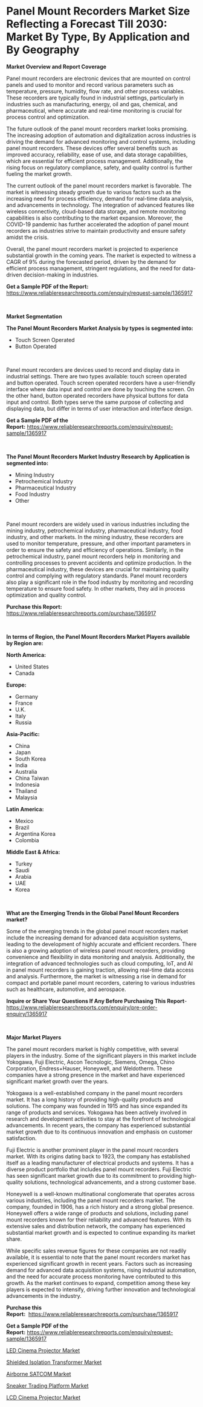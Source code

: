 <p><h1>Panel Mount Recorders Market Size Reflecting a Forecast Till 2030: Market By Type, By Application and By Geography</h1></p><p><strong>Market Overview and Report Coverage</strong></p>
<p><p>Panel mount recorders are electronic devices that are mounted on control panels and used to monitor and record various parameters such as temperature, pressure, humidity, flow rate, and other process variables. These recorders are typically found in industrial settings, particularly in industries such as manufacturing, energy, oil and gas, chemical, and pharmaceutical, where accurate and real-time monitoring is crucial for process control and optimization.</p><p>The future outlook of the panel mount recorders market looks promising. The increasing adoption of automation and digitalization across industries is driving the demand for advanced monitoring and control systems, including panel mount recorders. These devices offer several benefits such as improved accuracy, reliability, ease of use, and data storage capabilities, which are essential for efficient process management. Additionally, the rising focus on regulatory compliance, safety, and quality control is further fueling the market growth.</p><p>The current outlook of the panel mount recorders market is favorable. The market is witnessing steady growth due to various factors such as the increasing need for process efficiency, demand for real-time data analysis, and advancements in technology. The integration of advanced features like wireless connectivity, cloud-based data storage, and remote monitoring capabilities is also contributing to the market expansion. Moreover, the COVID-19 pandemic has further accelerated the adoption of panel mount recorders as industries strive to maintain productivity and ensure safety amidst the crisis.</p><p>Overall, the panel mount recorders market is projected to experience substantial growth in the coming years. The market is expected to witness a CAGR of 9% during the forecasted period, driven by the demand for efficient process management, stringent regulations, and the need for data-driven decision-making in industries.</p></p>
<p><strong>Get a Sample PDF of the Report:</strong> <a href="https://www.reliableresearchreports.com/enquiry/request-sample/1365917">https://www.reliableresearchreports.com/enquiry/request-sample/1365917</a></p>
<p>&nbsp;</p>
<p><strong>Market Segmentation</strong></p>
<p><strong>The Panel Mount Recorders Market Analysis by types is segmented into:</strong></p>
<p><ul><li>Touch Screen Operated</li><li>Button Operated</li></ul></p>
<p>&nbsp;</p>
<p><p>Panel mount recorders are devices used to record and display data in industrial settings. There are two types available: touch screen operated and button operated. Touch screen operated recorders have a user-friendly interface where data input and control are done by touching the screen. On the other hand, button operated recorders have physical buttons for data input and control. Both types serve the same purpose of collecting and displaying data, but differ in terms of user interaction and interface design.</p></p>
<p><strong>Get a Sample PDF of the Report:</strong>&nbsp;<a href="https://www.reliableresearchreports.com/enquiry/request-sample/1365917">https://www.reliableresearchreports.com/enquiry/request-sample/1365917</a></p>
<p>&nbsp;</p>
<p><strong>The Panel Mount Recorders Market Industry Research by Application is segmented into:</strong></p>
<p><ul><li>Mining Industry</li><li>Petrochemical Industry</li><li>Pharmaceutical Industry</li><li>Food Industry</li><li>Other</li></ul></p>
<p>&nbsp;</p>
<p><p>Panel mount recorders are widely used in various industries including the mining industry, petrochemical industry, pharmaceutical industry, food industry, and other markets. In the mining industry, these recorders are used to monitor temperature, pressure, and other important parameters in order to ensure the safety and efficiency of operations. Similarly, in the petrochemical industry, panel mount recorders help in monitoring and controlling processes to prevent accidents and optimize production. In the pharmaceutical industry, these devices are crucial for maintaining quality control and complying with regulatory standards. Panel mount recorders also play a significant role in the food industry by monitoring and recording temperature to ensure food safety. In other markets, they aid in process optimization and quality control.</p></p>
<p><strong>Purchase this Report:</strong>&nbsp; <a href="https://www.reliableresearchreports.com/purchase/1365917">https://www.reliableresearchreports.com/purchase/1365917</a></p>
<p>&nbsp;</p>
<p><strong>In terms of Region, the Panel Mount Recorders Market Players available by Region are:</strong></p>
<p>
    <p> <strong> North America: </strong>
        <ul>
            <li>United States</li>
            <li>Canada</li>
        </ul>
        </p> 
    <p> <strong> Europe: </strong>
        <ul>
            <li>Germany</li>
            <li>France</li>
            <li>U.K.</li>
            <li>Italy</li>
            <li>Russia</li>
        </ul>
        </p> 
    <p> <strong> Asia-Pacific: </strong>
        <ul>
            <li>China</li>
            <li>Japan</li>
            <li>South Korea</li>
            <li>India</li>
            <li>Australia</li>
            <li>China Taiwan</li>
            <li>Indonesia</li>
            <li>Thailand</li>
            <li>Malaysia</li>
        </ul>
        </p> 
    <p> <strong> Latin America: </strong>
        <ul>
            <li>Mexico</li>
            <li>Brazil</li>
            <li>Argentina Korea</li>
            <li>Colombia</li>
        </ul>
        </p> 
    <p> <strong> Middle East & Africa: </strong>
        <ul>
            <li>Turkey</li>
            <li>Saudi</li>
            <li>Arabia</li>
            <li>UAE</li>
            <li>Korea</li>
        </ul>
    </p>
    </p>
<p>&nbsp;</p>
<p><strong>What are the Emerging Trends in the Global Panel Mount Recorders market?</strong></p>
<p><p>Some of the emerging trends in the global panel mount recorders market include the increasing demand for advanced data acquisition systems, leading to the development of highly accurate and efficient recorders. There is also a growing adoption of wireless panel mount recorders, providing convenience and flexibility in data monitoring and analysis. Additionally, the integration of advanced technologies such as cloud computing, IoT, and AI in panel mount recorders is gaining traction, allowing real-time data access and analysis. Furthermore, the market is witnessing a rise in demand for compact and portable panel mount recorders, catering to various industries such as healthcare, automotive, and aerospace.</p></p>
<p><strong>Inquire or Share Your Questions If Any Before Purchasing This Report</strong>- <a href="https://www.reliableresearchreports.com/enquiry/pre-order-enquiry/1365917">https://www.reliableresearchreports.com/enquiry/pre-order-enquiry/1365917</a></p>
<p>&nbsp;</p>
<p><strong>Major Market Players</strong></p>
<p><p>The panel mount recorders market is highly competitive, with several players in the industry. Some of the significant players in this market include Yokogawa, Fuji Electric, Ascon Tecnologic, Siemens, Omega, Chino Corporation, Endress+Hauser, Honeywell, and Weldotherm. These companies have a strong presence in the market and have experienced significant market growth over the years.</p><p>Yokogawa is a well-established company in the panel mount recorders market. It has a long history of providing high-quality products and solutions. The company was founded in 1915 and has since expanded its range of products and services. Yokogawa has been actively involved in research and development activities to stay at the forefront of technological advancements. In recent years, the company has experienced substantial market growth due to its continuous innovation and emphasis on customer satisfaction.</p><p>Fuji Electric is another prominent player in the panel mount recorders market. With its origins dating back to 1923, the company has established itself as a leading manufacturer of electrical products and systems. It has a diverse product portfolio that includes panel mount recorders. Fuji Electric has seen significant market growth due to its commitment to providing high-quality solutions, technological advancements, and a strong customer base.</p><p>Honeywell is a well-known multinational conglomerate that operates across various industries, including the panel mount recorders market. The company, founded in 1906, has a rich history and a strong global presence. Honeywell offers a wide range of products and solutions, including panel mount recorders known for their reliability and advanced features. With its extensive sales and distribution network, the company has experienced substantial market growth and is expected to continue expanding its market share.</p><p>While specific sales revenue figures for these companies are not readily available, it is essential to note that the panel mount recorders market has experienced significant growth in recent years. Factors such as increasing demand for advanced data acquisition systems, rising industrial automation, and the need for accurate process monitoring have contributed to this growth. As the market continues to expand, competition among these key players is expected to intensify, driving further innovation and technological advancements in the industry.</p></p>
<p><strong>Purchase this Report:</strong>&nbsp;&nbsp;<a href="https://www.reliableresearchreports.com/purchase/1365917">https://www.reliableresearchreports.com/purchase/1365917</a></p>
<p></p>
<p><strong>Get a Sample PDF of the Report:</strong>&nbsp;<a href="https://www.reliableresearchreports.com/enquiry/request-sample/1365917">https://www.reliableresearchreports.com/enquiry/request-sample/1365917</a></p>
<p><p><a href="https://www.linkedin.com/pulse/decoding-led-cinema-projector-market-deep-dive-latest-trends-7dwne/">LED Cinema Projector Market</a></p><p><a href="https://www.linkedin.com/pulse/shielded-isolation-transformer-market-insights-players-svc6e/">Shielded Isolation Transformer Market</a></p><p><a href="https://medium.com/@jasperkuhic2023/airborne-satcom-market-size-cagr-trends-2024-2030-778cc5b9e33e">Airborne SATCOM Market</a></p><p><a href="https://medium.com/@edenkrajcik/sneaker-trading-platform-market-size-cagr-trends-2024-2030-59ed61e03c41">Sneaker Trading Platform Market</a></p><p><a href="https://www.linkedin.com/pulse/lcd-cinema-projector-market-research-report-unlocks-analysis-xxche/">LCD Cinema Projector Market</a></p></p>